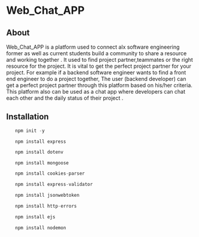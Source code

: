 # Web_Chat_APP

## About

Web_Chat_APP is a platform used to connect alx software engineering former as well as current students build a community to share a resource and working together . It used to find project partner,teammates or the right resource for the project. It is vital to get the perfect project partner for your project. For example if a
backend software engineer wants to find a front end engineer to do a project together, The user (backend developer) can get a perfect project partner through this platform based on his/her criteria. This platform also can be used as a chat app where developers can chat each other and the daily status of their project .

## Installation

<ul>

```javaScript
npm init -y
```

```javaScrip
npm install express
```

```javaScript
npm install dotenv
```

```javaScript
npm install mongoose
```

```javaScript
npm install cookies-parser
```

```javaScript
npm install express-validator
```

```javaScript
npm install jsonwebtoken
```

```javaScript
npm install http-errors
```

```javaScript
npm install ejs
```

```javaScript
npm install nodemon
```

</ul>

